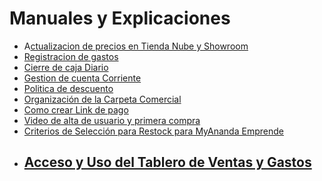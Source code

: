 # Manuales y Explicaciones

* A[ctualizacion de precios en Tienda Nube y Showroom](actualizacion-de-precios-en-tienda-nube-y-showroom.md)
* [Registracion de gastos](registracion-de-gastos.md)
* [Cierre de caja Diario](cierre-de-caja-diario.md)
* [Gestion de cuenta Corriente](gestion-de-cuenta-corriente.md)
* [Politica de descuento](politica-de-descuento.md)
* [Organización de la Carpeta Comercial](organizacion-de-la-carpeta-comercial.md)
* [Como crear Link de pago](https://app.gitbook.com/o/91RmUbf4Qz1gvAw5o2Sg/s/ZMRzWGbKoqiF0QR89QWN/~/changes/19/myananda/manual-de-usuario/como-crear-link-de-pago-ml)
* [Video de alta de usuario y primera compra](video-de-alta-de-usuario-y-primera-compra.md)
* [Criterios de Selección para Restock para MyAnanda Emprende](criterios-de-seleccion-para-restock.md)
* ## [Acceso y Uso del Tablero de Ventas y Gastos](acceso-y-uso-del-tablero-de-ventas-y-gastos.md)

